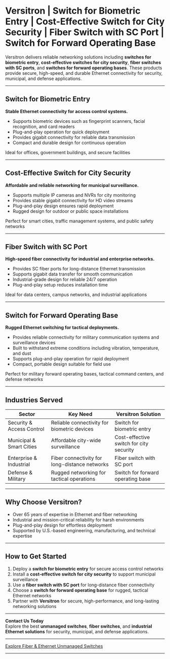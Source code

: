 # Versitron | Switch for Biometric Entry | Cost-Effective Switch for City Security | Fiber Switch with SC Port | Switch for Forward Operating Base

Versitron delivers reliable networking solutions including **switches for biometric entry**, **cost-effective switches for city security**, **fiber switches with SC ports**, and **switches for forward operating bases**. These products provide secure, high-speed, and durable Ethernet connectivity for security, municipal, and defense applications.

---

## Switch for Biometric Entry

**Stable Ethernet connectivity for access control systems.**

- Supports biometric devices such as fingerprint scanners, facial recognition, and card readers  
- Plug-and-play operation for quick deployment  
- Provides gigabit connectivity for reliable data transmission  
- Compact and durable design for continuous operation  

Ideal for offices, government buildings, and secure facilities  

---

## Cost-Effective Switch for City Security

**Affordable and reliable networking for municipal surveillance.**

- Supports multiple IP cameras and NVRs for city monitoring  
- Provides stable gigabit connectivity for HD video streams  
- Plug-and-play design ensures rapid deployment  
- Rugged design for outdoor or public space installations  

Perfect for smart cities, traffic management systems, and public safety networks  

---

## Fiber Switch with SC Port

**High-speed fiber connectivity for industrial and enterprise networks.**

- Provides SC fiber ports for long-distance Ethernet transmission  
- Supports gigabit data transfer for smooth communication  
- Industrial-grade design for reliable 24/7 operation  
- Plug-and-play setup reduces installation time  

Ideal for data centers, campus networks, and industrial applications  

---

## Switch for Forward Operating Base

**Rugged Ethernet switching for tactical deployments.**

- Provides reliable connectivity for military communication systems and surveillance devices  
- Built to withstand extreme conditions including vibration, temperature, and dust  
- Supports plug-and-play operation for rapid deployment  
- Compact, portable design suitable for field use  

Perfect for military forward operating bases, tactical command centers, and defense networks  

---

## Industries Served

| Sector                      | Key Need                                           | Versitron Solution                                         |
|------------------------------|---------------------------------------------------|------------------------------------------------------------|
| Security & Access Control    | Reliable connectivity for biometric devices       | Switch for biometric entry                                   |
| Municipal & Smart Cities     | Affordable city-wide surveillance                  | Cost-effective switch for city security                     |
| Enterprise & Industrial      | Fiber connectivity for long-distance networks     | Fiber switch with SC port                                    |
| Defense & Military           | Rugged networking for tactical operations         | Switch for forward operating base                            |

---

## Why Choose Versitron?

- Over 65 years of expertise in Ethernet and fiber networking  
- Industrial and mission-critical reliability for harsh environments  
- Plug-and-play design for effortless deployment  
- Supported by U.S.-based engineering, manufacturing, and technical expertise  

---

## How to Get Started

1. Deploy a **switch for biometric entry** for secure access control networks  
2. Install a **cost-effective switch for city security** to support municipal surveillance  
3. Use a **fiber switch with SC port** for long-distance fiber connectivity  
4. Choose a **switch for forward operating base** for rugged, tactical Ethernet networks  
5. Partner with **Versitron** for secure, high-performance, and long-lasting networking solutions  

---

**Contact Us Today**  
Explore the best **unmanaged switches**, **fiber switches**, and **industrial Ethernet solutions** for security, municipal, and defense applications.  

---

[Explore Fiber & Ethernet Unmanaged Switches](https://www.versitron.com/collections/fiber-ethernet-unmanaged-switches)

---
